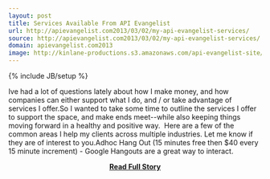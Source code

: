 ```yaml
---
layout: post
title: Services Available From API Evangelist
url: http://apievangelist.com2013/03/02/my-api-evangelist-services/
source: http://apievangelist.com2013/03/02/my-api-evangelist-services/
domain: apievangelist.com2013
image: http://kinlane-productions.s3.amazonaws.com/api-evangelist-site/blog/tag-cloud-api-evangelist-services.png
---
```

{% include JB/setup %}<p>Ive had a lot of questions lately about how I make money, and how companies can either support what I do, and / or take advantage of services I offer.So I wanted to take some time to outline the services I offer to support the space, and make ends meet--while also keeping things moving forward in a healthy and positive way.  Here are a few of the common areas I help my clients across multiple industries. Let me know if they are of interest to you.Adhoc Hang Out (15 minutes free then $40 every 15 minute increment) - Google Hangouts are a great way to interact.</p>
<center><p><a href="http://apievangelist.com2013/03/02/my-api-evangelist-services/" style='padding:25px; font-sze:18px; font-weight: bold;'>Read Full Story</a></p></center>
